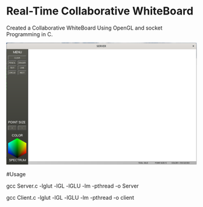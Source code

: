 # Real-Time Collaborative WhiteBoard

Created a Collaborative WhiteBoard Using OpenGL and socket Programming in C.

![Screenshot](Screenshot.png)


#Usage

gcc Server.c -lglut -lGL -lGLU -lm -pthread -o Server

gcc Client.c -lglut -lGL -lGLU -lm -pthread -o client


